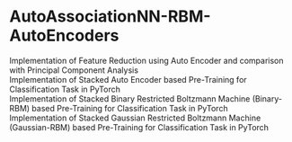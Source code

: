 # AutoAssociationNN-RBM-AutoEncoders
Implementation of Feature Reduction using Auto Encoder and comparison with Principal Component Analysis  
Implementation of Stacked Auto Encoder based Pre-Training for Classification Task in PyTorch  
Implementation of Stacked Binary Restricted Boltzmann Machine (Binary-RBM) based Pre-Training for Classification Task in PyTorch  
Implementation of Stacked Gaussian Restricted Boltzmann Machine (Gaussian-RBM) based Pre-Training for Classification Task in PyTorch
